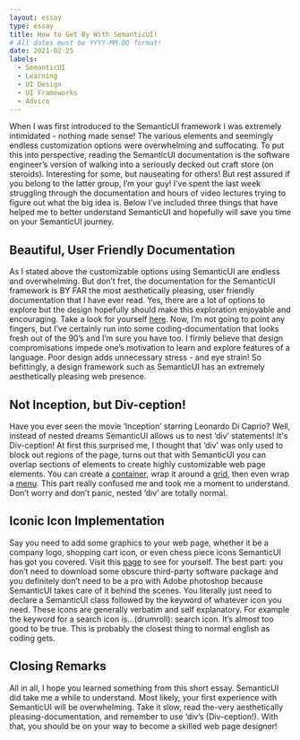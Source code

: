 ```yaml
---
layout: essay
type: essay
title: How to Get By With SemanticUI!
# All dates must be YYYY-MM-DD format!
date: 2021-02-25
labels:
  - SemanticUI
  - Learning
  - UI Design
  - UI Frameworks
  - Advice
---
```


When I was first introduced to the SemanticUI framework I was extremely intimidated - nothing made sense! The various elements and seemingly endless customization options were overwhelming and suffocating. To put this into perspective, reading the SemanticUI documentation is the software engineer’s version of walking into a seriously decked out craft store (on steroids). Interesting for some, but nauseating for others! But rest assured if you belong to the latter group, I’m your guy! I’ve spent the last week struggling through the documentation and hours of video lectures trying to figure out what the big idea is. Below I’ve included three things that have helped me to better understand SemanticUI and hopefully will save you time on your SemanticUI journey.

## Beautiful, User Friendly Documentation

As I stated above the customizable options using SemanticUI are endless and overwhelming. But don’t fret, the documentation for the SemanticUI framework is BY FAR the most aesthetically pleasing, user friendly documentation that I have ever read. Yes, there are a lot of options to explore but the design hopefully should make this exploration enjoyable and encouraging. Take a look for yourself [here](https://semantic-ui.com/). Now, I’m not going to point any fingers, but I’ve certainly run into some coding-documentation that looks fresh out of the 90’s and I’m sure you have too. I firmly believe that design compromisations impede one’s motivation to learn and explore features of a language. Poor design adds unnecessary stress - and eye strain! So befittingly, a design framework such as SemanticUI has an extremely aesthetically pleasing web presence.

## Not Inception, but Div-ception!

Have you ever seen the movie ‘Inception’ starring Leonardo Di Caprio? Well, instead of nested dreams SemanticUI allows us to nest ‘div’ statements! It's Div-ception! At first this surprised me, I thought that ‘div’ was only used to block out regions of the page, turns out that with SemanticUI you can overlap sections of elements to create highly customizable web page elements. You can create a [container](https://semantic-ui.com/elements/container.html), wrap it around a [grid](https://semantic-ui.com/collections/grid.html), then even wrap a [menu](https://semantic-ui.com/collections/menu.html). This part really confused me and took me a moment to understand. Don’t worry and don’t panic, nested ‘div’ are totally normal.

## Iconic Icon Implementation

Say you need to add some graphics to your web page, whether it be a company logo, shopping cart icon, or even chess piece icons SemanticUI has got you covered. Visit this [page](https://semantic-ui.com/elements/icon.html) to see for yourself. The best part: you don’t need to download some obscure third-party software package and you definitely don’t need to be a pro with Adobe photoshop because SemanticUI takes care of it behind the scenes. You literally just need to declare a SemanticUI class followed by the keyword of whatever icon you need. These icons are generally verbatim and self explanatory. For example the keyword for a search icon is…(drumroll): search icon. It’s almost too good to be true. This is probably the closest thing to normal english as coding gets.

## Closing Remarks

All in all, I hope you learned something from this short essay. SemanticUI did take me a while to understand. Most likely, your first experience with SemanticUI will be overwhelming. Take it slow, read the-very aesthetically pleasing-documentation, and remember to use ‘div’s (Div-ception!). With that, you should be on your way to become a skilled web page designer!
